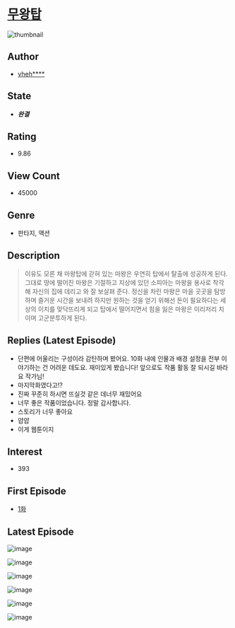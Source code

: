 # [무왕탑](https://comic.naver.com/bestChallenge/list?titleId=791408)
![thumbnail](https://image-comic.pstatic.net/user_contents_data/challenge_comic/2022/02/26/200392/thumbnail_202x1641d7725dd_610c_4f99_b455_38831d00ef69_00000832.JPEG)

## Author
- [vheh****](https://comic.naver.com/artistTitle?id=200392)

## State
- ***완결***

## Rating
- 9.86

## View Count
- 45000

## Genre
- 판타지, 액션

## Description
> 이유도 모른 채 마왕탑에 갇혀 있는 마왕은 우연히 탑에서 탈출에 성공하게 된다. 그대로 땅에 떨어진 마왕은 기절하고 지상에 있던 소피아는 마왕을 용사로 착각해 자신의 집에 데리고 와 잘 보살펴 준다. 정신을 차린 마왕은 마을 곳곳을 탐방하며 즐거운 시간을 보내려 하지만 원하는 것을 얻기 위해선 돈이 필요하다는 세상의 이치를 맞닥뜨리게 되고 탑에서 떨어지면서 힘을 잃은 마왕은 이리저리 치이며 고군분투하게 된다.

## Replies (Latest Episode)
- 단편에 어울리는 구성이라 감탄하며 봤어요. 10화 내에 인물과 배경 설정을 전부 이야기하는 건 어려운 데도요. 재미있게 봤습니다! 앞으로도 작품 활동 잘 되시길 바라요 작가님!
- 마지막화였다고!?
- 진짜 꾸준히 하시면 뜨실것 같은 데너무 재밌어요
- 너무 좋은 작품이었습니다. 정말 감사합니다.
- 스토리가 너무 좋아요
- 얍얍
- 이게 웹툰이지

## Interest
- 393

## First Episode
- [1화](https://comic.naver.com/bestChallenge/detail?titleId=791408&no=1)

## Latest Episode
![image](https://image-comic.pstatic.net/user_contents_data/challenge_comic/2022/05/11/200392/upload_7363493350011516259.jpeg)

![image](https://image-comic.pstatic.net/user_contents_data/challenge_comic/2022/05/11/200392/upload_3918801704438019894.jpeg)

![image](https://image-comic.pstatic.net/user_contents_data/challenge_comic/2022/05/11/200392/upload_3761407710157945145.jpeg)

![image](https://image-comic.pstatic.net/user_contents_data/challenge_comic/2022/05/11/200392/upload_3690526408975999286.jpeg)

![image](https://image-comic.pstatic.net/user_contents_data/challenge_comic/2022/05/11/200392/upload_7233688521221301349.jpeg)

![image](https://image-comic.pstatic.net/user_contents_data/challenge_comic/2022/05/11/200392/upload_4134979795114288691.jpeg)
